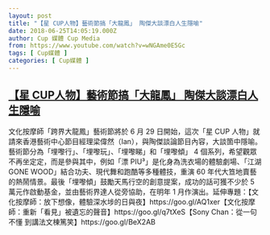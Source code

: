 ```yaml
---
layout: post
title: "【星 CUP人物】藝術節搞「大龍鳳」 陶傑大談漂白人生隱喻"
date: 2018-06-25T14:05:19.000Z
author: Cup 媒體 Cup Media
from: https://www.youtube.com/watch?v=wNGAme0E5Gc
tags: [ Cup媒體 ]
categories: [ Cup媒體 ]
---
```

<!--1529935519000-->
[【星 CUP人物】藝術節搞「大龍鳳」 陶傑大談漂白人生隱喻](https://www.youtube.com/watch?v=wNGAme0E5Gc)
------

<div>
文化按摩師「跨界大龍鳳」藝術節將於 6 月 29 日開始，這次「星 CUP 人物」就請來香港藝術中心節目經理梁偉然（Ian），與陶傑談論節目內容，大談箇中隱喻。藝術節分為「埋嚟行」、「埋嚟玩」、「埋嚟睇」和「埋嚟傾」 4 個系列，希望觀眾不再坐定定，而是參與其中，例如「漂 PIU³」是化身為洗衣場的體驗劇場、「江湖 GONE WOOD」結合功夫、現代舞和跑酷等多種體技，重演 60 年代大笪地賣藝的熱鬧情景。最後「埋嚟傾」鼓勵天馬行空的創意提案，成功的話可獲不少於 5 萬元作啟動基金，並由藝術界達人從旁協助，在明年 1 月作演出。延伸專題：【文化按摩師：放下想像，體驗深水埗的日與夜】https://goo.gl/AQ1xer【文化按摩師：重新「看見」被遺忘的聲音】https://goo.gl/q7tXeS【Sony Chan：從一句不懂 到講法文棟篤笑】https://goo.gl/BeX2AB
</div>
